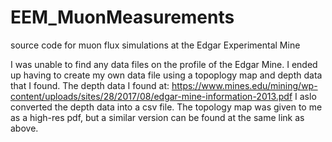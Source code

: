 # EEM_MuonMeasurements
source code for muon flux simulations at the Edgar Experimental Mine

I was unable to find any data files on the profile of the Edgar Mine. I ended up having to create my own data file using a topoplogy map and depth data that I found.
The depth data I found at: https://www.mines.edu/mining/wp-content/uploads/sites/28/2017/08/edgar-mine-information-2013.pdf
I aslo converted the depth data into a csv file.
The topology map was given to me as a high-res pdf, but a similar version can be found at the same link as above.
